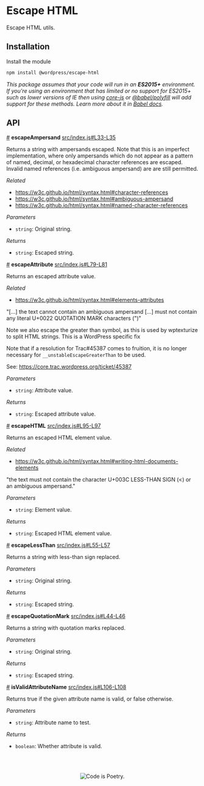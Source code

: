 # Escape HTML

Escape HTML utils.

## Installation

Install the module

```bash
npm install @wordpress/escape-html
```

_This package assumes that your code will run in an **ES2015+** environment. If you're using an environment that has limited or no support for ES2015+ such as lower versions of IE then using [core-js](https://github.com/zloirock/core-js) or [@babel/polyfill](https://babeljs.io/docs/en/next/babel-polyfill) will add support for these methods. Learn more about it in [Babel docs](https://babeljs.io/docs/en/next/caveats)._

## API

<!-- START TOKEN(Autogenerated API docs) -->

<a href="#escapeampersand">#</a> **escapeAmpersand** [src/index.js#L33-L35](src/index.js#L33-L35)

Returns a string with ampersands escaped. Note that this is an imperfect
implementation, where only ampersands which do not appear as a pattern of
named, decimal, or hexadecimal character references are escaped. Invalid
named references (i.e. ambiguous ampersand) are are still permitted.

_Related_

-   <https://w3c.github.io/html/syntax.html#character-references>
-   <https://w3c.github.io/html/syntax.html#ambiguous-ampersand>
-   <https://w3c.github.io/html/syntax.html#named-character-references>

_Parameters_

-   `string`: Original string.

_Returns_

-   `string`: Escaped string.

<a href="#escapeattribute">#</a> **escapeAttribute** [src/index.js#L79-L81](src/index.js#L79-L81)

Returns an escaped attribute value.

_Related_

-   <https://w3c.github.io/html/syntax.html#elements-attributes>

"[...] the text cannot contain an ambiguous ampersand [...] must not contain
any literal U+0022 QUOTATION MARK characters (")"

Note we also escape the greater than symbol, as this is used by wptexturize to
split HTML strings. This is a WordPress specific fix

Note that if a resolution for Trac#45387 comes to fruition, it is no longer
necessary for `__unstableEscapeGreaterThan` to be used.

See: <https://core.trac.wordpress.org/ticket/45387>

_Parameters_

-   `string`: Attribute value.

_Returns_

-   `string`: Escaped attribute value.

<a href="#escapehtml">#</a> **escapeHTML** [src/index.js#L95-L97](src/index.js#L95-L97)

Returns an escaped HTML element value.

_Related_

-   <https://w3c.github.io/html/syntax.html#writing-html-documents-elements>

"the text must not contain the character U+003C LESS-THAN SIGN (\<) or an
ambiguous ampersand."

_Parameters_

-   `string`: Element value.

_Returns_

-   `string`: Escaped HTML element value.

<a href="#escapelessthan">#</a> **escapeLessThan** [src/index.js#L55-L57](src/index.js#L55-L57)

Returns a string with less-than sign replaced.

_Parameters_

-   `string`: Original string.

_Returns_

-   `string`: Escaped string.

<a href="#escapequotationmark">#</a> **escapeQuotationMark** [src/index.js#L44-L46](src/index.js#L44-L46)

Returns a string with quotation marks replaced.

_Parameters_

-   `string`: Original string.

_Returns_

-   `string`: Escaped string.

<a href="#isvalidattributename">#</a> **isValidAttributeName** [src/index.js#L106-L108](src/index.js#L106-L108)

Returns true if the given attribute name is valid, or false otherwise.

_Parameters_

-   `string`: Attribute name to test.

_Returns_

-   `boolean`: Whether attribute is valid.


<!-- END TOKEN(Autogenerated API docs) -->

<br/><br/><p align="center"><img src="https://s.w.org/style/images/codeispoetry.png?1" alt="Code is Poetry." /></p>
